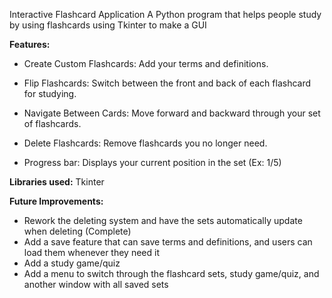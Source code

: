 Interactive Flashcard Application
A Python program that helps people study by using flashcards using Tkinter to make a GUI

**Features:**

* Create Custom Flashcards: Add your terms and definitions.

* Flip Flashcards: Switch between the front and back of each flashcard for studying.

* Navigate Between Cards: Move forward and backward through your set of flashcards.

* Delete Flashcards: Remove flashcards you no longer need.

* Progress bar: Displays your current position in the set (Ex: 1/5)


**Libraries used:**
  Tkinter

**Future Improvements:**
* Rework the deleting system and have the sets automatically update when deleting (Complete)
* Add a save feature that can save terms and definitions, and users can load them whenever they need it
* Add a study game/quiz
* Add a menu to switch through the flashcard sets, study game/quiz, and another window with all saved sets
  
